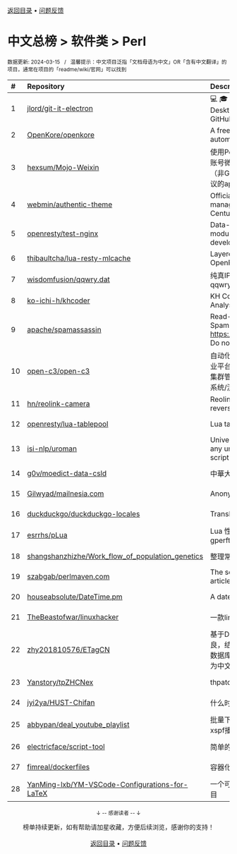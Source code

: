 <a href="https://github.com/GrowingGit/GitHub-Chinese-Top-Charts#github中文排行榜">返回目录</a> • <a href="/content/docs/feedback.md">问题反馈</a>

# 中文总榜 > 软件类 > Perl
<sub>数据更新: 2024-03-15&nbsp;&nbsp;&nbsp;/&nbsp;&nbsp;&nbsp;温馨提示：中文项目泛指「文档母语为中文」OR「含有中文翻译」的项目，通常在项目的「readme/wiki/官网」可以找到</sub>

|#|Repository|Description|Stars|Updated|
|:-|:-|:-|:-|:-|
|1|[jlord/git-it-electron](https://github.com/jlord/git-it-electron)|:computer: :mortar_board: Git-it is a (Mac, Win, Linux) Desktop App for Learning Git and GitHub|4550|2024-02-11|
|2|[OpenKore/openkore](https://github.com/OpenKore/openkore)|A free/open source client and automation tool for Ragnarok Online|1240|2024-02-12|
|3|[hexsum/Mojo-Weixin](https://github.com/hexsum/Mojo-Weixin)|使用Perl语言（不会没关系）编写的个人账号微信/weixin/wechat客户端框架（非GUI），可通过插件提供基于HTTP协议的api接口供其他语言或系统调用|1239|2023-09-19|
|4|[webmin/authentic-theme](https://github.com/webmin/authentic-theme)|Official theme for the best server management panel of the 21st Century|940|2024-03-11|
|5|[openresty/test-nginx](https://github.com/openresty/test-nginx)|Data-driven test scaffold for Nginx C module and OpenResty Lua library development|430|2023-12-25|
|6|[thibaultcha/lua-resty-mlcache](https://github.com/thibaultcha/lua-resty-mlcache)|Layered caching library for OpenResty|386|2024-02-09|
|7|[wisdomfusion/qqwry.dat](https://github.com/wisdomfusion/qqwry.dat)|纯真IP地址数据库镜像，mirror of qqwry.dat|378|2023-12-03|
|8|[ko-ichi-h/khcoder](https://github.com/ko-ichi-h/khcoder)|KH Coder: for Quantitative Content Analysis or Text Mining|299|2024-01-11|
|9|[apache/spamassassin](https://github.com/apache/spamassassin)|Read-only mirror of Apache SpamAssassin. Submit patches to https://bz.apache.org/SpamAssassin/. Do not send pull requests|273|2024-03-14|
|10|[open-c3/open-c3](https://github.com/open-c3/open-c3)|自动化运维平台/CICD系统/发布系统/作业平台/监控系统/云监控/故障自愈/K8S集群管理/CMDB/公有云资源管理/工单系统/流程系统/成本优化|220|2024-03-13|
|11|[hn/reolink-camera](https://github.com/hn/reolink-camera)|Reolink RLC-410-5MP IP camera reverse engineered technical details|135|2024-02-11|
|12|[openresty/lua-tablepool](https://github.com/openresty/lua-tablepool)|Lua table recycling pools for LuaJIT|110|2023-11-23|
|13|[isi-nlp/uroman](https://github.com/isi-nlp/uroman)|Universal Romanizer that can convert any unicode script to roman (latin) script|107|2024-03-14|
|14|[g0v/moedict-data-csld](https://github.com/g0v/moedict-data-csld)|中華大辭典|102|2023-11-08|
|15|[Gilwyad/mailnesia.com](https://github.com/Gilwyad/mailnesia.com)|Anonymous Email in Seconds|99|2023-12-02|
|16|[duckduckgo/duckduckgo-locales](https://github.com/duckduckgo/duckduckgo-locales)|Translation files for duckduckgo.com|93|2024-03-04|
|17|[esrrhs/pLua](https://github.com/esrrhs/pLua)|Lua 性能分析工具 Lua profiler tool like gperftools|81|2024-03-12|
|18|[shangshanzhizhe/Work_flow_of_population_genetics](https://github.com/shangshanzhizhe/Work_flow_of_population_genetics)|整理常用的群体遗传学分析流程和脚本|68|2024-03-14|
|19|[szabgab/perlmaven.com](https://github.com/szabgab/perlmaven.com)|The source files of the Perl Maven articles|66|2024-03-10|
|20|[houseabsolute/DateTime.pm](https://github.com/houseabsolute/DateTime.pm)|A date and time object for Perl|46|2023-11-06|
|21|[TheBeastofwar/linuxhacker](https://github.com/TheBeastofwar/linuxhacker)|一款linux 内网渗透辅助工具|39|2024-01-31|
|22|[zhy201810576/ETagCN](https://github.com/zhy201810576/ETagCN)|基于Difegue编写的E-Hentai插件进行改良，结合EhTagTranslation项目提供的数据库转换来自E-Hentai上的英文标签为中文标签。|36|2024-03-03|
|23|[Yanstory/tpZHCNex](https://github.com/Yanstory/tpZHCNex)|thpatch zh-hans extra patches (Beta)|18|2024-01-16|
|24|[jyi2ya/HUST-Chifan](https://github.com/jyi2ya/HUST-Chifan)|什么时候开饭？|6|2023-12-05|
|25|[abbypan/deal_youtube_playlist](https://github.com/abbypan/deal_youtube_playlist)|批量下载youtube播放列表内容，并生成xspf播放列表|4|2023-12-16|
|26|[electricface/script-tool](https://github.com/electricface/script-tool)|简单的脚本工具|4|2023-11-14|
|27|[fimreal/dockerfiles](https://github.com/fimreal/dockerfiles)|容器化小工具|3|2024-01-22|
|28|[YanMing-lxb/YM-VSCode-Configurations-for-LaTeX](https://github.com/YanMing-lxb/YM-VSCode-Configurations-for-LaTeX)|一个可以让你轻松本地部署好LaTeX的项目|2|2024-03-09|

<div align="center">
    <p><sub>↓ -- 感谢读者 -- ↓</sub></p>
    榜单持续更新，如有帮助请加星收藏，方便后续浏览，感谢你的支持！
</div>

<br/>

<div align="center"><a href="https://github.com/GrowingGit/GitHub-Chinese-Top-Charts#github中文排行榜">返回目录</a> • <a href="/content/docs/feedback.md">问题反馈</a></div>
